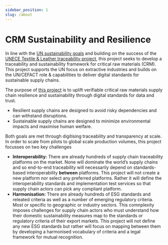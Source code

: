 ```yaml
---
sidebar_position: 1
slug: /about
---
```


# CRM Sustainability and Resilience

In line with the [UN sustainability goals](https://sdgs.un.org/goals) and building on the success of the [UNECE Textile & Leather traceability project](https://unece.org/trade/traceability-sustainable-garment-and-footwear), this project seeks to develop a traceability and sustainability framework for critical raw materials (CRM). This project supports the UN focus on extractive industries and builds on the UN/CEFACT role & capabilities to deliver digital standards for sustainable supply chains.

The purpose of [this project](https://uncefact.unece.org/display/uncefactpublic/Critical+Minerals+Traceability+and+Sustainability) is to uplift verifiable critical raw materials supply chain resilience and sustainability through digital standards for data and trust. 

* Resilient supply chains are designed to avoid risky dependencies and can withstand disruptions. 
* Sustainable supply chains are designed to minimize environmental impacts and maximise human welfare.

Both goals are met through digitising traceability and transparency at scale. In order to scale from pilots to global scale production volumes, this project focusses on two key challenges

* **Interoperability:** There are already hundreds of supply chain traceability platforms on the market. None will dominate the world’s supply chains and so end-to-end traceability will necessarily depend on standards-based interoperability **between** platforms. This project will not create a new platform nor select any preferred platforms. Rather it will define the interoperability standards and implementation test services so that supply chain actors can pick any compliant platform.
* **Harmonisation:** There are already hundreds of ESG standards and releated criteria as well as a number of emerging regulatory criteria. Most or specific to geographic or industry sectors. This comnplexity imposes challenges for supply chain actors who must understand how their domestic sustainability measures map to the standards or regulatory criteria of their export markets. This project will not define any new ESG standards but rather will focus on mapping between them by developing a harmonised vocabulary of criteria and a legal framework for mutual recognition.




